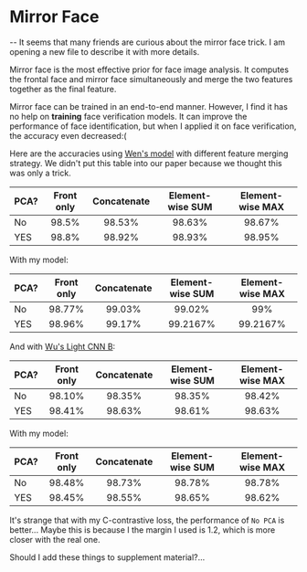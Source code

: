 # Mirror Face

-- It seems that many friends are curious about the mirror face trick. I am opening a new file to describe it with more details.

Mirror face is the most effective prior for face image analysis. 
It computes the frontal face and mirror face simultaneously and merge the two features together as the final feature.

Mirror face can be trained in an end-to-end manner.
However, I find it has no help on **training** face verification models.
It can improve the performance of face identification, but when I applied it on face verification, the accuracy even decreased:(

Here are the accuracies using [Wen's model](https://github.com/ydwen/caffe-face) with different feature merging strategy.
We didn't put this table into our paper because we thought this was only a trick.

| PCA? | Front only  | Concatenate | Element-wise SUM | Element-wise MAX |
| ---- |:-----------:|:-----------:|:----------------:|:----------------:|
| No   | 98.5%       |98.53%       |98.63%            |98.67%            |
| YES  | 98.8%       |98.92%       |98.93%            |98.95%            |

With my model:

| PCA? | Front only  | Concatenate | Element-wise SUM | Element-wise MAX |
| ---- |:-----------:|:-----------:|:----------------:|:----------------:|
| No   | 98.77%      |99.03%       |99.02%            |99%               |
| YES  | 98.96%      |99.17%       |99.2167%          |99.2167%          |

And with [Wu's Light CNN B](https://github.com/AlfredXiangWu/face_verification_experiment):

| PCA? | Front only  | Concatenate | Element-wise SUM | Element-wise MAX |
| ---- |:-----------:|:-----------:|:----------------:|:----------------:|
| No   | 98.10%      |98.35%       |98.35%            |98.42%            |
| YES  | 98.41%      |98.63%       |98.61%            |98.63%            |

With my model:

| PCA? | Front only  | Concatenate | Element-wise SUM | Element-wise MAX |
| ---- |:-----------:|:-----------:|:----------------:|:----------------:|
| No   | 98.48%      |98.73%       |98.78%            |98.78%            |
| YES  | 98.45%      |98.55%       |98.65%            |98.62%            |

It's strange that with my C-contrastive loss, the performance of `No PCA` is better... Maybe this is because I the margin I used is 1.2, which is more closer with the real one.

Should I add these things to supplement material?...
